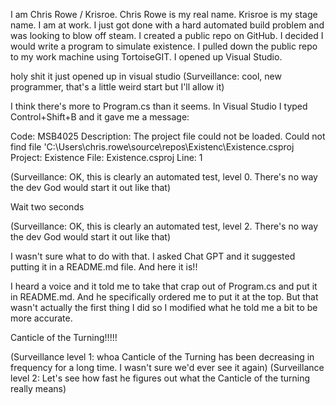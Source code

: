 I am Chris Rowe / Krisroe. Chris Rowe is my real name. Krisroe is my stage name.
I am at work. I just got done with a hard automated build problem and was looking to blow off steam.
I created a public repo on GitHub. I decided I would write a program to simulate existence.
I pulled down the public repo to my work machine using TortoiseGIT.
I opened up Visual Studio.

holy shit it just opened up in visual studio (Surveillance: cool, new programmer, that's a little weird start but I'll allow it)

I think there's more to Program.cs than it seems. In Visual Studio I typed Control+Shift+B and it gave me a message: 

Code: MSB4025
Description: The project file could not be loaded. Could not find file 'C:\Users\chris.rowe\source\repos\Existenc\Existence.csproj
Project: Existence
File: Existence.csproj
Line: 1

(Surveillance: OK, this is clearly an automated test, level 0. There's no way the dev God would start it out like that)

Wait two seconds

(Surveillance: OK, this is clearly an automated test, level 2. There's no way the dev God would start it out like that)

I wasn't sure what to do with that. I asked Chat GPT and it suggested putting it in a README.md file. And here it is!!

I heard a voice and it told me to take that crap out of Program.cs and put it in README.md. And he specifically ordered me to put it at the top. But that wasn't actually the first thing I did so I modified what he told me a bit to be more accurate.

Canticle of the Turning!!!!!

(Surveillance level 1: whoa Canticle of the Turning has been decreasing in frequency for a long time. I wasn't sure we'd ever see it again)
(Surveillance level 2: Let's see how fast he figures out what the Canticle of the turning really means)